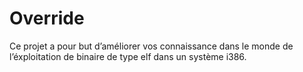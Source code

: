 # Override
Ce projet a pour but d’améliorer vos connaissance dans le monde de l’éxploitation de binaire de type elf dans un système i386.
